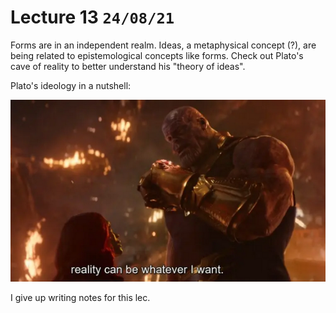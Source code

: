 # Lecture 13 `24/08/21`

Forms are in an independent realm. Ideas, a metaphysical concept (?), are being related to epistemological concepts like forms. Check out Plato's cave of reality to better understand his "theory of ideas".

Plato's ideology in a nutshell:

![image-20210908143925564](assets/image-20210908143925564.png)

I give up writing notes for this lec.